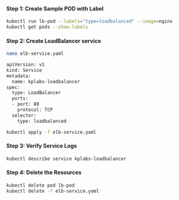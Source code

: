 
#### Step 1: Create Sample POD with Label
```sh
kubectl run lb-pod --labels="type=loadbalanced" --image=nginx
kubectl get pods --show-labels
```
#### Step 2: Create LoadBalancer service
```sh
nano elb-service.yaml
```
```sh
apiVersion: v1
kind: Service
metadata:
  name: kplabs-loadbalancer
spec:
  type: LoadBalancer
  ports:
  - port: 80
    protocol: TCP
  selector:
    type: loadbalanced
```
```sh
kubectl apply -f elb-service.yaml
```
#### Step 3: Verify Service Logs
```sh
kubectl describe service kplabs-loadbalancer
```

#### Step 4: Delete the Resources
```sh
kubectl delete pod lb-pod
kubectl delete -f elb-service.yaml
```
